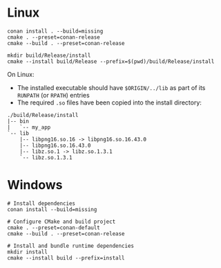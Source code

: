 # Linux

```
conan install . --build=missing
cmake . --preset=conan-release
cmake --build . --preset=conan-release

mkdir build/Release/install
cmake --install build/Release --prefix=$(pwd)/build/Release/install
```

On Linux:
- The installed executable should have `$ORIGIN/../lib` as part of its `RUNPATH` (or `RPATH`) entries
- The required `.so` files have been copied into the install directory:

```
./build/Release/install
|-- bin
|   `-- my_app
`-- lib
    |-- libpng16.so.16 -> libpng16.so.16.43.0
    |-- libpng16.so.16.43.0
    |-- libz.so.1 -> libz.so.1.3.1
    `-- libz.so.1.3.1
```


# Windows

```
# Install dependencies
conan install --build=missing

# Configure CMake and build project
cmake . --preset=conan-default
cmake --build . --preset=conan-release

# Install and bundle runtime dependencies
mkdir install
cmake --install build --prefix=install
```